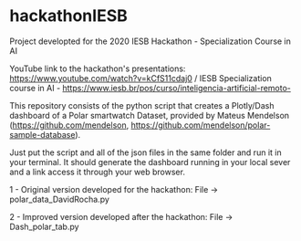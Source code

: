 # hackathonIESB

Project developted for the 2020 IESB Hackathon - Specialization Course in AI 

YouTube link to the hackathon's presentations: https://www.youtube.com/watch?v=kCfS11cdaj0 / IESB Specialization course in AI - https://www.iesb.br/pos/curso/inteligencia-artificial-remoto-

This repository consists of the python script that creates a  Plotly/Dash dashboard of a Polar smartwatch Dataset, provided by Mateus Mendelson (https://github.com/mendelson, https://github.com/mendelson/polar-sample-database).

Just put the script and all of the json files in the same folder and run it in your terminal. It should generate the dashboard running in your local sever and a link access it through your web browser.

1 - Original version developed for the hackathon: File -> polar_data_DavidRocha.py

2 - Improved version developed after the hackathon: File -> Dash_polar_tab.py


